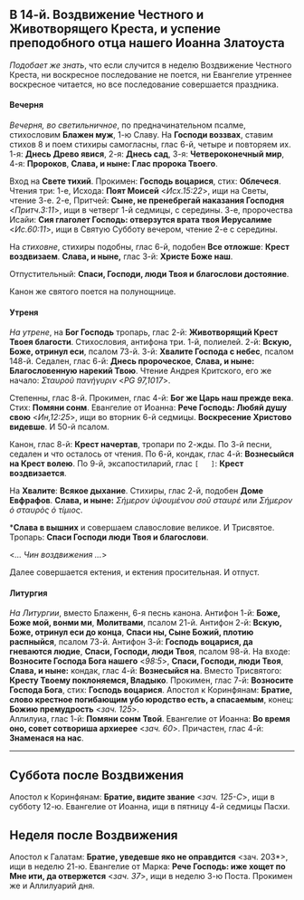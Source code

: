 
## В 14-й. Воздвижение Честного и Животворящего Креста, и успение преподобного отца нашего Иоанна Златоуста

*Подобает же знать*, что если случится в неделю Воздвижение Честного Креста, ни воскресное 
последование не поется, ни Евангелие утреннее воскресное читается, но все последование 
совершается праздника.

#### Вечерня

*Вечерня, во светильничное*, по предначинательном псалме, стихословим **Блажен муж**, 1-ю Славу. 
На **Господи воззвах**, ставим стихов 8 и поем стихиры самогласны, глас 6-й, четыре и повторяем их. 
1-я: **Днесь Древо явися**, 2-я: **Днесь сад**, 3-я: **Четвероконечный мир**, 4-я: **Пророков**,
**Слава, и ныне: Глас пророка Твоего**. 

Вход на **Свете тихий**. Прокимен: **Господь воцарися**, стих: **Облечеся**. 
Чтения три: 1-е, Исхода: **Поят Моисей** <*Исх.15:22*>, ищи на Светы, чтение 3-е. 
2-е, Притчей: **Сыне, не пренебрегай наказания Господня** <*Притч.3:11*>, ищи 
в четверг 1-й седмицы, с середины. 
3-е, пророчества Исайи: **Сия глаголет Господь: отверзутся врата твоя Иерусалиме** <*Ис.60:11*>, 
ищи в Святую Субботу вечером, чтение 2-е с середины.

На *стиховне*, стихиры подобны, глас 6-й, подобен **Все отложше**: **Крест воздвизаем**. 
**Слава, и ныне,** глас 3-й: **Христе Боже наш**.  

Отпустительный: **Спаси, Господи, люди Твоя и благослови достояние**.

Канон же святого поется на полунощнице.

#### Утреня

*На утрене*, на **Бог Господь** тропарь, глас 2-й: **Животворящий Крест Твоея благости**.
Стихословия, антифона три. 1-й, полиелей. 2-й: **Вскую, Боже, отринул еси**, псалом 73-й. 
3-й: **Хвалите Господа с небес**, псалом 148-й. Седален, глас 6-й: **Днесь пророческое**, 
**Слава, и ныне: Благословенную нарекий Твою**.
Чтение Андрея Критского, его же начало: *Σταυροῦ πανήγυριν* <*PG 97,1017*>. 

Степенны, глас 8-й. Прокимен, глас 4-й: **Бог же Царь наш прежде века**. 
Стих: **Помяни сонм**. Евангелие от Иоанна: **Рече Господь: Любяй душу свою** <*Ин,12:25*>, ищи 
во вторник 6-й седмицы. **Воскресение Христово видевше**. И 50-й псалом. 

Канон, глас 8-й: **Крест начертав**, тропари по 2-жды. 
По 3-й песни, седален и что осталось от чтения. По 6-й, кондак, глас 4-й: **Вознесыйся на 
Крест волею**. По 9-й, эксапостиларий, глас `[   ]`: **Крест воздвизается**. 

На **Хвалите**: **Всякое дыхание**. Стихиры, глас 2-й, подобен **Доме Евфрафов**. 
**Слава, и ныне:** *Σήμερον ὑψουμένου σοῦ σταυρέ* или *Σήμερον ὁ σταυρὸς ὁ τίμιος*.

***Слава в вышних** и совершаем славословие великое. И Трисвятое. Тропарь: **Спаси Господи 
люди Твоя и благослови**.

<*... Чин воздвижения ...*>

Далее совершается ектения, и ектения просительная. И отпуст.

#### Литургия

*На Литургии*, вместо Блаженн, 6-я песнь канона. 
Антифон 1-й: **Боже, Боже мой, вонми ми**, **Молитвами**, псалом 21-й. 
Антифон 2-й: **Вскую, Боже, отринул еси до конца**, **Спаси ны, Сыне Божий, 
плотию распныйся**, псалом 73-й. 
Антифон 3-й: **Господь воцарися, да гневаются людие**, **Спаси, Господи, 
люди Твоя**, псалом 98-й. 
На входе: **Возносите Господа Бога нашего** <*98:5*>,  **Спаси, Господи, люди Твоя**, 
**Слава, и ныне:** кондак, глас 4-й: **Вознесыйся на**. 
Вместо Трисвятого: **Кресту Твоему поклоняемся, Владыко**. 
Прокимен, глас 7-й: **Возносите Господа Бога**, стих: **Господь воцарися**. 
Апостол к Коринфянам: **Братие, слово крестное погибающим убо юродство есть, 
а спасаемым**, конец: **Божию премудрость** <*зач. 125*>.  
Аллилуиа, глас 1-й: **Помяни сонм Твой**. 
Евангелие от Иоанна: **Во время оно, совет сотвориша архиерее** <*зач. 60*>. 
Причастен, глас 4-й: **Знаменася на нас**. 

---

## Суббота после Воздвижения

Апостол к Коринфянам: **Братие, видите звание** <*зач. 125-C*>, ищи в субботу 12-ю. 
Евангелие от Иоанна, ищи в пятницу 4-й седмицы Пасхи. 

## Неделя после Воздвижения

Апостол к Галатам: **Братие, уведевше яко не оправдится** <зач. 203*>, ищи в неделю 21-ю. 
Евангелие от Марка: **Рече Господь: иже хощет по Мне ити, да отвержется** <*зач. 37*>, 
ищи в неделю 3-ю Поста. 
Прокимен же и Аллилуарий дня.
